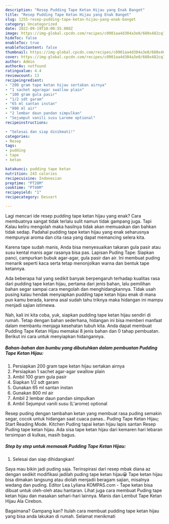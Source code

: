 ```yaml
---
description: "Resep Pudding Tape Ketan Hijau yang Enak Banget"
title: "Resep Pudding Tape Ketan Hijau yang Enak Banget"
slug: 1255-resep-pudding-tape-ketan-hijau-yang-enak-banget
category: Uncategorized
date: 2022-09-19T10:00:55.008Z
image: https://img-global.cpcdn.com/recipes/c0901aa4d304a3e0/680x482cq70/pudding-tape-ketan-hijau-foto-resep-utama.jpg
hideToc: false
enableToc: true
enableTocContent: false
thumbnail: https://img-global.cpcdn.com/recipes/c0901aa4d304a3e0/680x482cq70/pudding-tape-ketan-hijau-foto-resep-utama.jpg
cover: https://img-global.cpcdn.com/recipes/c0901aa4d304a3e0/680x482cq70/pudding-tape-ketan-hijau-foto-resep-utama.jpg
author: Admin
authorAv: notfound
ratingvalue: 4.4
reviewcount: 13
recipeingredient:
- "200 gram tape ketan hijau sertakan airnya"
- "1 sachet agaragar swallow plain"
- "100 gram gula pasir"
- "1/2 sdt garam"
- "65 ml santan instan"
- "800 ml air"
- "2 lembar daun pandan simpulkan"
- "Sejumput vanili susu Larome optional"
recipeinstructions:

- "Selesai dan siap dinikmati!"
categories:
- Resep
tags:
- pudding
- tape
- ketan

katakunci: pudding tape ketan 
nutrition: 243 calories
recipecuisine: Indonesian
preptime: "PT28M"
cooktime: "PT40M"
recipeyield: "1"
recipecategory: Dessert

---
```



Lagi mencari ide resep pudding tape ketan hijau yang enak? Cara membuatnya sangat tidak terlalu sulit namun tidak gampang juga. Tapi Kalau keliru mengolah maka hasilnya tidak akan memuaskan dan bahkan tidak sedap. Padahal pudding tape ketan hijau yang enak seharusnya mempunyai aroma dan cita rasa yang dapat memancing selera kita.


Karena tape sudah manis, Anda bisa menyesuaikan takaran gula pasir atau susu kental manis agar rasanya bisa pas. Lapisan Puding Tape: Siapkan panci, campurkan bubuk agar-agar, gula pasir dan air. Ini membuat puding menarik seperti kaca serta tetap menonjolkan warna dan bentuk tape ketannya.

Ada beberapa hal yang sedikit banyak berpengaruh terhadap kualitas rasa dari pudding tape ketan hijau, pertama dari jenis bahan, lalu pemilihan bahan segar sampai cara mengolah dan menghidangkannya. Tidak usah pusing kalau hendak menyiapkan pudding tape ketan hijau enak di mana pun kamu berada, karena asal sudah tahu triknya maka hidangan ini mampu menjadi sajian istimewa.


Nah, kali ini kita coba, yuk, siapkan pudding tape ketan hijau sendiri di rumah. Tetap dengan bahan sederhana, hidangan ini bisa memberi manfaat dalam membantu menjaga kesehatan tubuh kita. Anda dapat membuat Pudding Tape Ketan Hijau memakai 8 jenis bahan dan 0 tahap pembuatan. Berikut ini cara untuk menyiapkan hidangannya.

<!--inarticleads1-->

##### Bahan-bahan dan bumbu yang dibutuhkan dalam pembuatan Pudding Tape Ketan Hijau:

1. Persiapkan 200 gram tape ketan hijau sertakan airnya
1. Persiapkan 1 sachet agar-agar swallow plain
1. Ambil 100 gram gula pasir
1. Siapkan 1/2 sdt garam
1. Gunakan 65 ml santan instan
1. Gunakan 800 ml air
1. Ambil 2 lembar daun pandan simpulkan
1. Ambil Sejumput vanili susu (L&#39;arome) optional


Resep puding dengan tambahan ketan yang membuat rasa puding semakin segar, cocok untuk hidangan saat cuaca panas.. Puding Tape Ketan Hijau; Start Reading Mode. Kitchen Puding tapai ketan hijau lapis santan Resep Puding tape ketan hijau. Ada sisa tape ketan hijau dari kemaren hari lebaran tersimpan di kulkas, masih bagus. 

<!--inarticleads2-->

##### Step by step untuk memasak Pudding Tape Ketan Hijau:


1. Selesai dan siap dihidangkan!

Saya mau bikin jadi puding saja. Terinspirasi dari resep mbak diana az dengan sedikit modifikasi jadilah puding tape ketan hijau😀 Tape ketan hijau bisa dimakan langsung atau diolah menjadii beragam sajian, misalnya wedang dan puding. Editor Lea Lyliana KOMPAS.com - Tape ketan bisa dibuat untuk oleh-oleh atau hantaran. Lihat juga cara membuat Puding tape ketan hijau dan masakan sehari-hari lainnya. Manis dan Lembut Tape Ketan Hijau Ala Cirebon. 

Bagaimana? Gampang kan? Itulah cara membuat pudding tape ketan hijau yang bisa anda lakukan di rumah. Selamat menikmati
